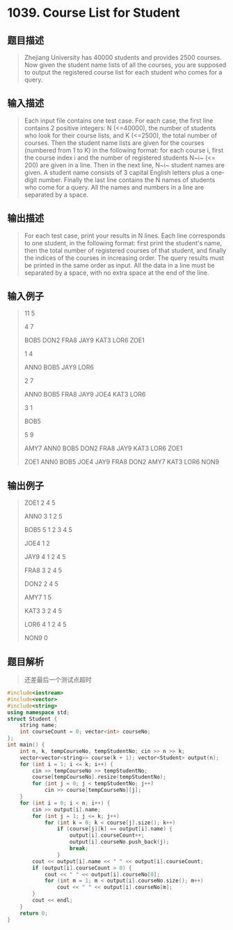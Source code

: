 # 1039. Course List for Student

## 题目描述

> Zhejiang University has 40000 students and provides 2500 courses. Now given the student name lists of all the courses, you are supposed to output the registered course list for each student who comes for a query.

## 输入描述

> Each input file contains one test case. For each case, the first line contains 2 positive integers: N (<=40000), the number of students who look for their course lists, and K (<=2500), the total number of courses. Then the student name lists are given for the courses (numbered from 1 to K) in the following format: for each course i, first the course index i and the number of registered students N~i~ (<= 200) are given in a line. Then in the next line, N~i~ student names are given. A student name consists of 3 capital English letters plus a one-digit number. Finally the last line contains the N names of students who come for a query. All the names and numbers in a line are separated by a space.

## 输出描述

> For each test case, print your results in N lines. Each line corresponds to one student, in the following format: first print the student's name, then the total number of registered courses of that student, and finally the indices of the courses in increasing order. The query results must be printed in the same order as input. All the data in a line must be separated by a space, with no extra space at the end of the line.

## 输入例子

> 11 5
>
>4 7
>
>BOB5 DON2 FRA8 JAY9 KAT3 LOR6 ZOE1
>
>1 4
>
>ANN0 BOB5 JAY9 LOR6
>
>2 7
>
>ANN0 BOB5 FRA8 JAY9 JOE4 KAT3 LOR6
>
>3 1
>
>BOB5
>
>5 9
>
>AMY7 ANN0 BOB5 DON2 FRA8 JAY9 KAT3 LOR6 ZOE1
>
>ZOE1 ANN0 BOB5 JOE4 JAY9 FRA8 DON2 AMY7 KAT3 LOR6 NON9

## 输出例子

> ZOE1 2 4 5
>
>ANN0 3 1 2 5
>
>BOB5 5 1 2 3 4 5
>
>JOE4 1 2
>
>JAY9 4 1 2 4 5
>
>FRA8 3 2 4 5
>
>DON2 2 4 5
>
>AMY7 1 5
>
>KAT3 3 2 4 5
>
>LOR6 4 1 2 4 5
>
>NON9 0

## 题目解析

> 还差最后一个测试点超时

```C++
#include<iostream>
#include<vector>
#include<string>
using namespace std;
struct Student {
	string name;
	int courseCount = 0; vector<int> courseNo;
};
int main() {
	int n, k, tempCourseNo, tempStudentNo; cin >> n >> k;
	vector<vector<string>> course(k + 1); vector<Student> output(n);
	for (int i = 1; i <= k; i++) {
		cin >> tempCourseNo >> tempStudentNo;
		course[tempCourseNo].resize(tempStudentNo);
		for (int j = 0; j < tempStudentNo; j++)
			cin >> course[tempCourseNo][j];
	}
	for (int i = 0; i < n; i++) {
		cin >> output[i].name;
		for (int j = 1; j <= k; j++)
			for (int k = 0; k < course[j].size(); k++)
				if (course[j][k] == output[i].name) {
					output[i].courseCount++;
					output[i].courseNo.push_back(j);
					break;
				}
		cout << output[i].name << " " << output[i].courseCount;
		if (output[i].courseCount > 0) {
			cout << " " << output[i].courseNo[0];
			for (int m = 1; m < output[i].courseNo.size(); m++)
				cout << " " << output[i].courseNo[m];
		}
		cout << endl;
	}
	return 0;
}
```
